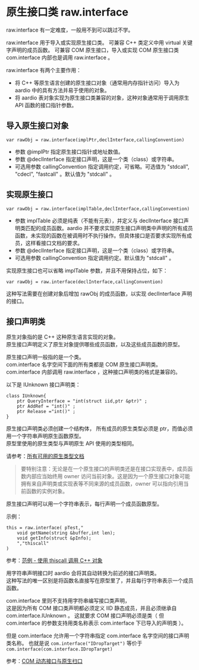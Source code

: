 # 原生接口类 raw.interface

raw.interface 有一定难度，一般用不到可以跳过不学。

raw.interface 用于导入或实现原生接口类。
可兼容 C++ 类定义中用 virtual 关键字声明的成员函数。
可兼容 COM 原生接口，导入或实现 COM 原生接口类 com.interface 内部也是调用 raw.interface 。

raw.interface 有两个主要作用：
- 将 C++ 等原生语言创建的原生接口对象（通常用内存指针访问）导入为 aardio 中的具有方法并易于使用的对象。
- 将 aardio 表对象实现为原生接口类兼容的对象，这种对象通常用于调用原生 API 函数的接口指针参数。

## 导入原生接口对象

```aardio
var rawObj = raw.interface(implPtr,declInterface,callingConvention)
```

- 参数 @implPtr 指定原生接口指针或地址数值。
- 参数 @declInterface 指定接口声明，这是一个类（class）或字符串。
- 可选用参数 callingConvention 指定调用约定，可省略。可选值为 "stdcall", "cdecl", "fastcall" 。默认值为 "stdcall" 。

## 实现原生接口

```aardio
var rawObj = raw.interface(implTable,declInterface,callingConvention)
```

- 参数 implTable 必须是纯表（不能有元表），并定义与 declInterface 接口声明类匹配的成员函数。aardio 并不要求实现原生接口声明类中声明的所有成员函数，未实现的函数在被调用时不执行操作。但具体接口是否要求实现所有成员，这样看接口文档的要求。
- 参数 @declInterface 指定接口声明，这是一个类（class）或字符串。
- 可选用参数 callingConvention 指定调用约定。默认值为 "stdcall" 。

实现原生接口也可以省略 implTable 参数，并且不用保持占位，如下：

```aardio
var rawObj = raw.interface(declInterface,callingConvention)
```

这种写法需要在创建对象后增加 rawObj 的成员函数，以实现 declInterface 声明的接口。

## 接口声明类

原生对象指的是 C++ 这种原生语言实现的对象。  
原生接口声明定义了原生对象提供哪些成员函数，以及这些成员函数的原型。  

原生接口声明一般指的是一个类。  
com.interface 名字空间下面的所有类都是 COM 原生接口声明类。   
com.interface 内部调用 raw.interface ，这种接口声明类的格式是兼容的。  

以下是 IUnknown 接口声明类：

```aardio
class IUnknown{
    ptr QueryInterface = "int(struct iid,ptr &ptr)" ;
    ptr AddRef = "int()" ;
    ptr Release ="int()" ;
}
```

原生接口声明类必须创建一个结构体， 
所有成员的原生类型必须是 ptr，而值必须用一个字符串声明原生函数原型。  
原型里使用的原生类型与声明原生 API 使用的类型相同。

请参考：[所有可用的原生类型文档](../../../library-guide/builtin/raw/datatype.md)

> 要特别注意：无论是在一个原生接口的声明类还是在接口实现表中，成员函数内部应当始终用 owner 访问当前对象。这是因为一个原生接口对象可能拥有来自声明类或实现表等不同来源的成员函数，owner 可以指向引用当前函数的实例对象。

原生接口声明可以用一个字符串表示，每行声明一个成员函数原型。

示例：

```aardio
this = raw.interface( pTest,"
    void getName(string &buffer,int len);
    void getInfo(struct &pInfo); 
    ","thiscall"  
)
```

参考：[范例 - 使用 thiscall 调用 C++ 对象](doc://example/Languages/CPP/thiscall.html?q=raw.interface%28)

用字符串声明接口时 aardio 会将其自动转换为前述的接口声明类。  
这种写法的唯一区别是将函数名直接写在原型里了，并且每行字符串表示一个成员函数。  

com.interface 里则不支持用字符串编写接口类声明，  
这是因为所有 COM 接口类声明都必须定义 IID 静态成员，并且必须继承自 com.interface.IUnknown 。
这就要求 COM 接口声明必须是类（ 但 com.interface 的参数支持用类名称表示 com.interface 下已导入的声明类 ）。

但是 com.interface 允许用一个字符串指定 com.interface 名字空间的接口声明类名称。
也就是说 `com.interface("IDropTarget")` 等价于 `com.interface(com.interface.IDropTarget)`

参考：[COM 动态接口与原生扫口](../com/base.md#interface)